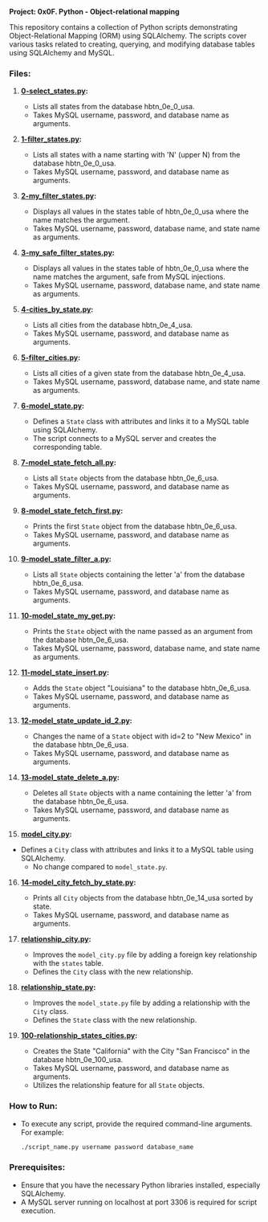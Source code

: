  **Project: 0x0F. Python - Object-relational mapping**

This repository contains a collection of Python scripts demonstrating Object-Relational Mapping (ORM) using SQLAlchemy. The scripts cover various tasks related to creating, querying, and modifying database tables using SQLAlchemy and MySQL.

### Files:

1. **[0-select_states.py](0x0F-python-object_relational_mapping/0-select_states.py):**
   - Lists all states from the database hbtn_0e_0_usa.
   - Takes MySQL username, password, and database name as arguments.

2. **[1-filter_states.py](0x0F-python-object_relational_mapping/1-filter_states.py):**
   - Lists all states with a name starting with 'N' (upper N) from the database hbtn_0e_0_usa.
   - Takes MySQL username, password, and database name as arguments.

3. **[2-my_filter_states.py](0x0F-python-object_relational_mapping/2-my_filter_states.py):**
   - Displays all values in the states table of hbtn_0e_0_usa where the name matches the argument.
   - Takes MySQL username, password, database name, and state name as arguments.

4. **[3-my_safe_filter_states.py](0x0F-python-object_relational_mapping/3-my_safe_filter_states.py):**
   - Displays all values in the states table of hbtn_0e_0_usa where the name matches the argument, safe from MySQL injections.
   - Takes MySQL username, password, database name, and state name as arguments.

5. **[4-cities_by_state.py](0x0F-python-object_relational_mapping/4-cities_by_state.py):**
   - Lists all cities from the database hbtn_0e_4_usa.
   - Takes MySQL username, password, and database name as arguments.

6. **[5-filter_cities.py](0x0F-python-object_relational_mapping/5-filter_cities.py):**
   - Lists all cities of a given state from the database hbtn_0e_4_usa.
   - Takes MySQL username, password, database name, and state name as arguments.

7. **[6-model_state.py](0x0F-python-object_relational_mapping/6-model_state.py):**
   - Defines a `State` class with attributes and links it to a MySQL table using SQLAlchemy.
   - The script connects to a MySQL server and creates the corresponding table.

8. **[7-model_state_fetch_all.py](0x0F-python-object_relational_mapping/7-model_state_fetch_all.py):**
   - Lists all `State` objects from the database hbtn_0e_6_usa.
   - Takes MySQL username, password, and database name as arguments.

9. **[8-model_state_fetch_first.py](0x0F-python-object_relational_mapping/8-model_state_fetch_first.py):**
   - Prints the first `State` object from the database hbtn_0e_6_usa.
   - Takes MySQL username, password, and database name as arguments.

10. **[9-model_state_filter_a.py](0x0F-python-object_relational_mapping/9-model_state_filter_a.py):**
    - Lists all `State` objects containing the letter 'a' from the database hbtn_0e_6_usa.
    - Takes MySQL username, password, and database name as arguments.

11. **[10-model_state_my_get.py](0x0F-python-object_relational_mapping/10-model_state_my_get.py):**
    - Prints the `State` object with the name passed as an argument from the database hbtn_0e_6_usa.
    - Takes MySQL username, password, database name, and state name as arguments.

12. **[11-model_state_insert.py](0x0F-python-object_relational_mapping/11-model_state_insert.py):**
    - Adds the `State` object "Louisiana" to the database hbtn_0e_6_usa.
    - Takes MySQL username, password, and database name as arguments.

13. **[12-model_state_update_id_2.py](0x0F-python-object_relational_mapping/12-model_state_update_id_2.py):**
    - Changes the name of a `State` object with id=2 to "New Mexico" in the database hbtn_0e_6_usa.
    - Takes MySQL username, password, and database name as arguments.

14. **[13-model_state_delete_a.py](0x0F-python-object_relational_mapping/13-model_state_delete_a.py):**
    - Deletes all `State` objects with a name containing the letter 'a' from the database hbtn_0e_6_usa.
    - Takes MySQL username, password, and database name as arguments.

15. **[model_city.py](0x0F-python-object_relational_mapping/model_city.py):**
   

 - Defines a `City` class with attributes and links it to a MySQL table using SQLAlchemy.
    - No change compared to `model_state.py`.

16. **[14-model_city_fetch_by_state.py](0x0F-python-object_relational_mapping/14-model_city_fetch_by_state.py):**
    - Prints all `City` objects from the database hbtn_0e_14_usa sorted by state.
    - Takes MySQL username, password, and database name as arguments.

17. **[relationship_city.py](0x0F-python-object_relational_mapping/relationship_city.py):**
    - Improves the `model_city.py` file by adding a foreign key relationship with the `states` table.
    - Defines the `City` class with the new relationship.

18. **[relationship_state.py](0x0F-python-object_relational_mapping/relationship_state.py):**
    - Improves the `model_state.py` file by adding a relationship with the `City` class.
    - Defines the `State` class with the new relationship.

19. **[100-relationship_states_cities.py](0x0F-python-object_relational_mapping/100-relationship_states_cities.py):**
    - Creates the State "California" with the City "San Francisco" in the database hbtn_0e_100_usa.
    - Takes MySQL username, password, and database name as arguments.
    - Utilizes the relationship feature for all `State` objects.

### How to Run:

- To execute any script, provide the required command-line arguments. For example:
  ```bash
  ./script_name.py username password database_name
  ```

### Prerequisites:

- Ensure that you have the necessary Python libraries installed, especially SQLAlchemy.
- A MySQL server running on localhost at port 3306 is required for script execution.